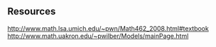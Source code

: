 ## Resources
http://www.math.lsa.umich.edu/~pwn/Math462_2008.html#textbook
http://www.math.uakron.edu/~pwilber/Models/mainPage.html
